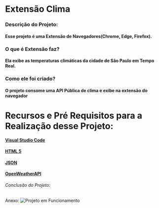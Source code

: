 # Extensão Clima
### Descrição do Projeto:
#### Esse projeto é uma Extensão de Navegadores(Chrome, Edge, Firefox).
### O que é Extensão faz?
#### Ela exibe as temperaturas climáticas da cidade de São Paulo em Tempo Real.
### Como ele foi criado?
#### O projeto consome uma API Pública de clima e exibe na extensão do navegador


# Recursos e Pré Requisitos para a Realização desse Projeto:
#### [Visual Studio Code](https://code.visualstudio.com/)
#### [HTML 5](https://developer.mozilla.org/pt-BR/docs/Web/Guide/HTML/HTML5)
#### [JSON](https://developer.mozilla.org/pt-BR/docs/Web/Guide/HTML/HTML5)
#### [OpenWeatherAPI](https://openweathermap.org/api)

###### Conclusão do Projeto:
Anexo: ![Projeto em Funcionamento]()
